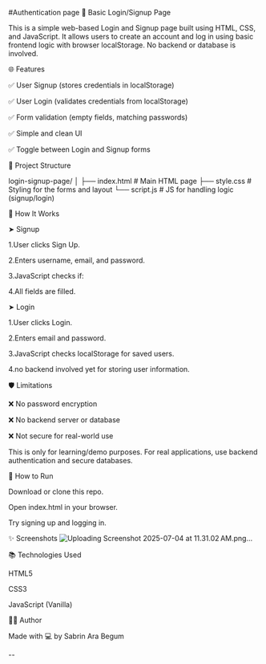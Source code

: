 #Authentication page
🔐 Basic Login/Signup Page

This is a simple web-based Login and Signup page built using HTML, CSS, and JavaScript. It allows users to create an account and log in using basic frontend logic with browser localStorage. No backend or database is involved.

🌐 Features

✅ User Signup (stores credentials in localStorage)

✅ User Login (validates credentials from localStorage)

✅ Form validation (empty fields, matching passwords)

✅ Simple and clean UI

✅ Toggle between Login and Signup forms

📁 Project Structure

login-signup-page/ │ 
├── index.html # Main HTML page 
├── style.css # Styling for the forms and layout 
└── script.js # JS for handling logic (signup/login)

🚀 How It Works

➤ Signup

1.User clicks Sign Up.

2.Enters username, email, and password.

3.JavaScript checks if:

4.All fields are filled.

➤ Login

1.User clicks Login.

2.Enters email and password.

3.JavaScript checks localStorage for saved users.

4.no backend involved yet for storing user information.

🛡️ Limitations

❌ No password encryption

❌ No backend server or database

❌ Not secure for real-world use

This is only for learning/demo purposes. For real applications, use backend authentication and secure databases.

🧪 How to Run

Download or clone this repo.

Open index.html in your browser.

Try signing up and logging in.

✨ Screenshots
![Uploading Screenshot 2025-07-04 at 11.31.02 AM.png…]()


📚 Technologies Used

HTML5

CSS3

JavaScript (Vanilla)

🧑‍💻 Author

Made with 💻 by Sabrin Ara Begum

--

